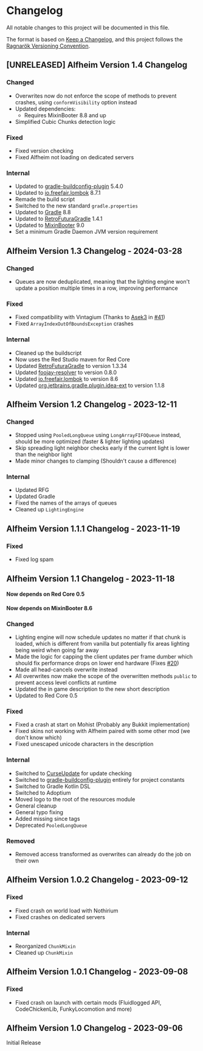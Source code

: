 # Changelog

All notable changes to this project will be documented in this file.

The format is based on [Keep a Changelog](https://keepachangelog.com),
and this project follows the [Ragnarök Versioning Convention](https://github.com/Red-Studio-Ragnarok/Commons/blob/main/Ragnar%C3%B6k%20Versioning%20Convention.md).

## [UNRELEASED] Alfheim Version 1.4 Changelog

### Changed

- Overwrites now do not enforce the scope of methods to prevent crashes, using `conformVisibility` option instead
- Updated dependencies:
  - Requires MixinBooter 8.8 and up
- Simplified Cubic Chunks detection logic

### Fixed

- Fixed version checking
- Fixed Alfheim not loading on dedicated servers

### Internal

- Updated to [gradle-buildconfig-plugin](https://github.com/gmazzo/gradle-buildconfig-plugin) 5.4.0
- Updated to [io.freefair.lombok](https://plugins.gradle.org/plugin/io.freefair.lombok) 8.7.1
- Remade the build script
- Switched to the new standard `gradle.properties`
- Updated to [Gradle](https://gradle.org) 8.8
- Updated to [RetroFuturaGradle](https://github.com/GTNewHorizons/RetroFuturaGradle) 1.4.1
- Updated to [MixinBooter](https://github.com/CleanroomMC/MixinBooter) 9.0
- Set a minimum Gradle Daemon JVM version requirement

## Alfheim Version 1.3 Changelog - 2024-03-28

### Changed

- Queues are now deduplicated, meaning that the lighting engine won't update a position multiple times in a row, improving performance

### Fixed

- Fixed compatibility with Vintagium (Thanks to [Asek3](https://github.com/Asek3) in [#41](https://github.com/Red-Studio-Ragnarok/Alfheim/pull/41))
- Fixed `ArrayIndexOutOfBoundsException` crashes

### Internal

- Cleaned up the buildscript
- Now uses the Red Studio maven for Red Core
- Updated [RetroFuturaGradle](https://github.com/GTNewHorizons/RetroFuturaGradle) to version 1.3.34
- Updated [foojay-resolver](https://github.com/gradle/foojay-toolchains) to version 0.8.0
- Updated [io.freefair.lombok](https://plugins.gradle.org/plugin/io.freefair.lombok) to version 8.6
- Updated [org.jetbrains.gradle.plugin.idea-ext](https://plugins.gradle.org/plugin/org.jetbrains.gradle.plugin.idea-ext) to version 1.1.8

## Alfheim Version 1.2 Changelog - 2023-12-11

### Changed

- Stopped using `PooledLongQueue` using `LongArrayFIFOQueue` instead, should be more optimized (faster & lighter lighting updates)
- Skip spreading light neighbor checks early if the current light is lower than the neighbor light
- Made minor changes to clamping (Shouldn't cause a difference)

### Internal

- Updated RFG
- Updated Gradle
- Fixed the names of the arrays of queues
- Cleaned up `LightingEngine`

## Alfheim Version 1.1.1 Changelog - 2023-11-19

### Fixed

- Fixed log spam

## Alfheim Version 1.1 Changelog - 2023-11-18

#### Now depends on Red Core 0.5
#### Now depends on MixinBooter 8.6

### Changed

- Lighting engine will now schedule updates no matter if that chunk is loaded, which is different from vanilla but potentially fix areas lighting being weird when going far away
- Made the logic for capping the client updates per frame dumber which should fix performance drops on lower end hardware (Fixes [#20](https://github.com/Red-Studio-Ragnarok/Alfheim/issues/20))
- Made all head-cancels overwrite instead
- All overwrites now make the scope of the overwritten methods `public` to prevent access level conflicts at runtime
- Updated the in game description to the new short description
- Updated to Red Core 0.5

### Fixed

- Fixed a crash at start on Mohist (Probably any Bukkit implementation)
- Fixed skins not working with Alfheim paired with some other mod (we don't know which)
- Fixed unescaped unicode characters in the description

### Internal

- Switched to [CurseUpdate](https://forge.curseupdate.com/) for update checking
- Switched to [gradle-buildconfig-plugin](https://github.com/gmazzo/gradle-buildconfig-plugin) entirely for project constants
- Switched to Gradle Kotlin DSL
- Switched to Adoptium
- Moved logo to the root of the resources module
- General cleanup
- General typo fixing
- Added missing since tags
- Deprecated `PooledLongQueue`

### Removed

- Removed access transformed as overwrites can already do the job on their own

## Alfheim Version 1.0.2 Changelog - 2023-09-12

### Fixed

- Fixed crash on world load with Nothirium
- Fixed crashes on dedicated servers

### Internal

- Reorganized `ChunkMixin`
- Cleaned up `ChunkMixin`

## Alfheim Version 1.0.1 Changelog - 2023-09-08

### Fixed

- Fixed crash on launch with certain mods (Fluidlogged API, CodeChickenLib, FunkyLocomotion and more)

## Alfheim Version 1.0 Changelog - 2023-09-06

Initial Release
